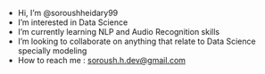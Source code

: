 - Hi, I’m @soroushheidary99
- I’m interested in Data Science
- I’m currently learning NLP and Audio Recognition skills
- I’m looking to collaborate on anything that relate to Data Science specially modeling 
- How to reach me : soroush.h.dev@gmail.com


